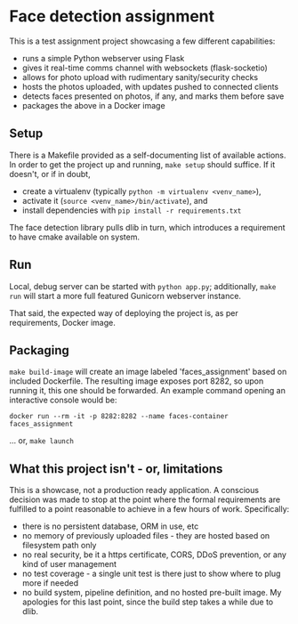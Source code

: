 # Face detection assignment

This is a test assignment project showcasing a few different capabilities:

  - runs a simple Python webserver using Flask
  - gives it real-time comms channel with websockets (flask-socketio)
  - allows for photo upload with rudimentary sanity/security checks
  - hosts the photos uploaded, with updates pushed to connected clients
  - detects faces presented on photos, if any, and marks them before save
  - packages the above in a Docker image

## Setup

There is a Makefile provided as a self-documenting list of available actions.
In order to get the project up and running, `make setup` should suffice.
If it doesn't, or if in doubt,
  - create a virtualenv (typically `python -m virtualenv <venv_name>`),
  - activate it (`source <venv_name>/bin/activate`), and
  - install dependencies with `pip install -r requirements.txt`

The face detection library pulls dlib in turn, which introduces a requirement
to have cmake available on system.  

## Run

Local, debug server can be started with `python app.py`; additionally,
`make run` will start a more full featured Gunicorn webserver instance.

That said, the expected way of deploying the project is, as per requirements,
Docker image.

## Packaging

`make build-image` will create an image labeled 'faces_assignment' based on included
Dockerfile. The resulting image exposes port 8282, so upon running it, this one
should be forwarded. An example command opening an interactive console would be:

`docker run --rm -it -p 8282:8282 --name faces-container faces_assignment`

... or, `make launch`


## What this project isn't - or, limitations

This is a showcase, not a production ready application. A conscious decision was
made to stop at the point where the formal requirements are fulfilled to a point
reasonable to achieve in a few hours of work. Specifically:

  - there is no persistent database, ORM in use, etc
  - no memory of previously uploaded files - they are hosted based on filesystem
  path only
  - no real security, be it a https certificate, CORS, DDoS prevention, or any
  kind of user management
  - no test coverage - a single unit test is there just to show where to plug
  more if needed
  - no build system, pipeline definition, and no hosted pre-built image. My
  apologies for this last point, since the build step takes a while due to dlib.
